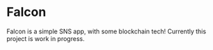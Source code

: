 # Falcon

Falcon is a simple SNS app, with some blockchain tech!
Currently this project is work in progress.
